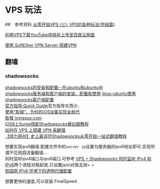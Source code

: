 # VPS 玩法

##　参考资料
[从零开始VPS (三): VPS的各种玩法(完结篇)](https://jecvay.com/2015/01/learning-vps-3.html)

[利用VPS下载YouTube视频并上传至百度云网盘](http://www.typemylife.com/use-vps-download-videos-from-youtube-upload-to-baidu-cloud/)

[使用 SoftEther VPN Server 搭建VPN](http://www.jianshu.com/p/ea7ee822e61a)

## 翻墙
### shadowsocks
[shadowsocks的安装和配置--在ubuntu和ubuntu中](http://bblove.me/2015/03/09/use-ss/)    
[shadowsocks服务端和客户端的安装、配置和使用](http://mushapi.com/shadowsocks-install-config-using.html)
[linux-ubuntu使用shadowsocks客户端配置](https://aitanlu.com/ubuntu-shadowsocks-ke-hu-duan-pei-zhi.html)        
[官方指导:Quick Guide](https://shadowsocks.org/en/config/quick-guide.html)官方指导东西少..         
[使用“影梭”，为你的iOS设备实现全局代](http://jas0n.me/2014/11/12/up_14_11_12/)     
[影梭 iyingsuo.com](http://www.iyingsuo.com/)      
[iOS9上Surge搭配Shadowsocks傻白甜教程](http://www.jianshu.com/p/de1eb844915d)     
[如何在 VPS 上搭建 VPN 来翻墙](http://www.jianshu.com/p/2f51144c35c9)    
[【倾力原创】史上最详尽Shadowsocks从零开始一站式翻墙教程](http://shadowsocks.blogspot.com/2015/01/shadowsocks.html)    


想要实现ipv6翻墙.配置文件中的`server ip`设置为服务器的ipv6地址即可.实现所谓不花校园流量翻墙...    
同时监听ipv4端口与ipv6端口.可参考
[VPS + Shadowsocks 同时监听 IPv4 和 IPv6](http://jinke.me/2015/12/20/shadowshocks.html)两个进程对我起效.只设置json对我无效= =            
[校园网 IPv6 环境下的透明代理配置](https://wiki.mforever78.com/Server/transparent-proxy-configuration-on-ipv6.html)    

想要更快的速度,可以安装 FinalSpeed .
